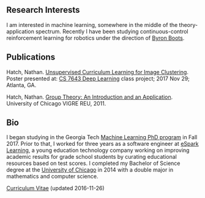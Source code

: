 ## Research Interests

I am interested in machine learning, somewhere in the middle of the theory-application spectrum. Recently I have been studying continuous-control reinforcement learning for robotics under the direction of [Byron Boots](https://www.cc.gatech.edu/~bboots3/).

## Publications

Hatch, Nathan. [Unsupervised Curriculum Learning for Image Clustering](/files/image-clustering.pdf). Poster presented at: [CS 7643 Deep Learning](https://www.cc.gatech.edu/classes/AY2018/cs7643_fall/) class project; 2017 Nov 29; Atlanta, GA.

Hatch, Nathan. [Group Theory: An Introduction and an Application](http://www.math.uchicago.edu/~may/VIGRE/VIGRE2011/REUPapers/Hatch.pdf). University of Chicago VIGRE REU, 2011.

## Bio

I began studying in the Georgia Tech [Machine Learning PhD program](http://ml.gatech.edu/phd) in Fall 2017. Prior to that, I worked for three years as a software engineer at [eSpark Learning](http://www.esparklearning.com), a young education technology company working on improving academic results for grade school students by curating educational resources based on test scores. I completed my Bachelor of Science degree at the [University of Chicago](http://www.uchicago.edu) in 2014 with a double major in mathematics and computer science. 

[Curriculum Vitae](/files/cv-2016-11-26.pdf) (updated 2016-11-26)

